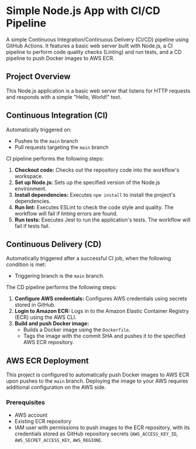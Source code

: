 # Simple Node.js App with CI/CD Pipeline

A simple Continuous Integration/Continuous Delivery (CI/CD) pipeline using GitHub Actions. It features a basic web server built with Node.js, a CI pipeline to perform code quality checks (Linting) and run tests, and a CD pipeline to push Docker images to AWS ECR.


## Project Overview

This Node.js application is a basic web server that listens for HTTP requests and responds with a simple "Hello, World!" text.


## Continuous Integration (CI)
Automatically triggered on:
- Pushes to the `main` branch
- Pull requests targeting the `main` branch

CI pipeline performs the following steps:
1.  **Checkout code:** Checks out the repository code into the workflow's workspace.
2.  **Set up Node.js:** Sets up the specified version of the Node.js environment.
3.  **Install dependencies:** Executes `npm install` to install the project's dependencies.
4.  **Run lint:** Executes ESLint to check the code style and quality. The workflow will fail if linting errors are found.
5.  **Run tests:** Executes Jest to run the application's tests. The workflow will fail if tests fail.


## Continuous Delivery (CD)
Automatically triggered after a successful CI job, when the following condition is met:
- Triggering branch is the `main` branch.

The CD pipeline performs the following steps:

1.  **Configure AWS credentials:** Configures AWS credentials using secrets stored in GitHub.
2.  **Login to Amazon ECR:** Logs in to the Amazon Elastic Container Registry (ECR) using the AWS CLI.
3.  **Build and push Docker image:**
    * Builds a Docker image using the `Dockerfile`.
    * Tags the image with the commit SHA and pushes it to the specified AWS ECR repository.


## AWS ECR Deployment
This project is configured to automatically push Docker images to AWS ECR upon pushes to the `main` branch. Deploying the image to your AWS requires additional configuration on the AWS side.

### Prerequisites
- AWS account
- Existing ECR repository
- IAM user with permissions to push images to the ECR repository, with its credentials stored as GitHub repository secrets (`AWS_ACCESS_KEY_ID`, `AWS_SECRET_ACCESS_KEY`, `AWS_REGION`).
